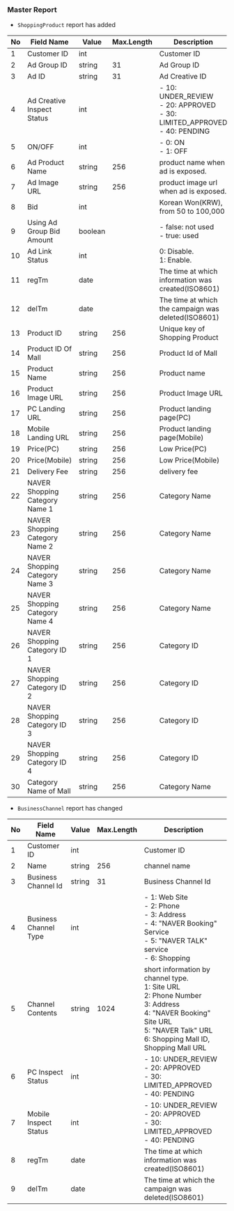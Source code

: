 ### Master Report
   * `ShoppingProduct` report has added

No|Field Name|Value|Max.Length|Description
----|---|---|---|---
1|Customer ID|int||Customer ID
2|Ad Group ID|string|31|Ad Group ID
3|Ad ID|string|31|Ad Creative ID
4|Ad Creative Inspect Status|int|| - 10: UNDER_REVIEW<br/> - 20: APPROVED<br/> - 30: LIMITED_APPROVED<br/> - 40: PENDING
5|ON/OFF|int|| - 0: ON<br/> - 1: OFF
6|Ad Product Name|string|256|product name when ad is exposed.
7|Ad Image URL|string|256|product image url when ad is exposed.
8|Bid|int||Korean Won(KRW), from 50 to 100,000
9|Using Ad Group Bid Amount|boolean|| - false: not used <br/> - true: used
10|Ad Link Status|int||0: Disable.<br/>1: Enable.
11|regTm|date||The time at which information was created(ISO8601)
12|delTm|date||The time at which the campaign was deleted(ISO8601)
13|Product ID|string|256|Unique key of Shopping Product
14|Product ID Of Mall|string|256|Product Id of Mall
15|Product Name|string|256|Product name
16|Product Image URL|string|256|Product Image URL
17|PC Landing URL|string|256|Product landing page(PC)
18|Mobile Landing URL|string|256|Product landing page(Mobile)
19|Price(PC)|string|256|Low Price(PC)
20|Price(Mobile)|string|256|Low Price(Mobile)
21|Delivery Fee|string|256|delivery fee
22|NAVER Shopping Category Name 1|string|256|Category Name
23|NAVER Shopping Category Name 2|string|256|Category Name
24|NAVER Shopping Category Name 3|string|256|Category Name
25|NAVER Shopping Category Name 4|string|256|Category Name
26|NAVER Shopping Category ID 1|string|256|Category ID
27|NAVER Shopping Category ID 2|string|256|Category ID
28|NAVER Shopping Category ID 3|string|256|Category ID
29|NAVER Shopping Category ID 4|string|256|Category ID
30|Category Name of Mall|string|256|Category Name

   * `BusinessChannel` report has changed

No|Field Name|Value|Max.Length|Description
----|---|---|---|---
1|Customer ID|int||Customer ID
2|Name|string|256|channel name
3|Business Channel Id|string|31|Business Channel Id
4|Business Channel Type|int|| - 1: Web Site<br/> - 2: Phone<br/> - 3: Address<br/> - 4: "NAVER Booking" Service<br/> - 5: "NAVER TALK" service<br/> - 6: Shopping
5|Channel Contents|string|1024|short information by channel type.<br/>	1: Site URL<br/>	2: Phone Number<br/>	3: Address<br/>	4: "NAVER Booking" Site URL<br/>	5: "NAVER Talk" URL<br/>	6: Shopping Mall ID, Shopping Mall URL
6|PC Inspect Status|int|| - 10: UNDER_REVIEW<br/> - 20: APPROVED<br/> - 30: LIMITED_APPROVED<br/> - 40: PENDING
7|Mobile Inspect Status|int|| - 10: UNDER_REVIEW<br/> - 20: APPROVED<br/> - 30: LIMITED_APPROVED<br/> - 40: PENDING
8|regTm|date||The time at which information was created(ISO8601)
9|delTm|date||The time at which the campaign was deleted(ISO8601)

